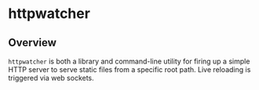 # httpwatcher

## Overview
`httpwatcher` is both a library and command-line utility for firing up a simple
HTTP server to serve static files from a specific root path. Live reloading is
triggered via web sockets.

